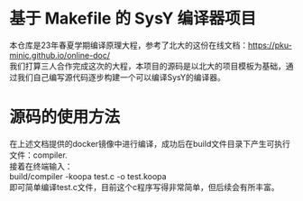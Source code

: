 # 基于 Makefile 的 SysY 编译器项目
本仓库是23年春夏学期编译原理大程，参考了北大的这份在线文档：https://pku-minic.github.io/online-doc/<br>
我们打算三人合作完成这次的大程，本项目的源码是以北大的项目模板为基础，通过我们自己编写源代码逐步构建一个可以编译SysY的编译器。
# 源码的使用方法
在上述文档提供的docker镜像中进行编译，成功后在build文件目录下产生可执行文件：compiler.<br>
接着在终端输入：<br>
build/compiler -koopa test.c -o test.koopa<br>
即可简单编译test.c文件，目前这个c程序写得非常简单，但后续会有所丰富。<br>
